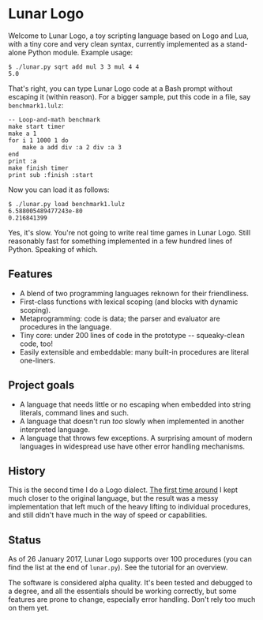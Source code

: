 Lunar Logo
==========


Welcome to Lunar Logo, a toy scripting language based on Logo and Lua, with a tiny core and very clean syntax, currently implemented as a stand-alone Python module. Example usage:

	$ ./lunar.py sqrt add mul 3 3 mul 4 4
	5.0

That's right, you can type Lunar Logo code at a Bash prompt without escaping it (within reason). For a bigger sample, put this code in a file, say `benchmark1.lulz`:

	-- Loop-and-math benchmark
	make start timer
	make a 1
	for i 1 1000 1 do
		make a add div :a 2 div :a 3
	end
	print :a
	make finish timer
	print sub :finish :start

Now you can load it as follows:

	$ ./lunar.py load benchmark1.lulz
	6.588005489477243e-80
	0.216841399

Yes, it's slow. You're not going to write real time games in Lunar Logo. Still reasonably fast for something implemented in a few hundred lines of Python. Speaking of which.

Features
--------

- A blend of two programming languages reknown for their friendliness.
- First-class functions with lexical scoping (and blocks with dynamic scoping).
- Metaprogramming: code is data; the parser and evaluator are procedures in the language.
- Tiny core: under 200 lines of code in the prototype -- squeaky-clean code, too!
- Easily extensible and embeddable: many built-in procedures are literal one-liners.

Project goals
-------------

- A language that needs little or no escaping when embedded into string literals, command lines and such.
- A language that doesn't run *too* slowly when implemented in another interpreted language.
- A language that throws few exceptions. A surprising amount of modern languages in widespread use have other error handling mechanisms.

History
-------

This is the second time I do a Logo dialect. [The first time around][ll] I kept much closer to the original language, but the result was a messy implementation that left much of the heavy lifting to individual procedures, and still didn't have much in the way of speed or capabilities.

[ll]: http://felixplesoianu.github.io/little-logo/

Status
------

As of 26 January 2017, Lunar Logo supports over 100 procedures (you can find the list at the end of `lunar.py`). See the tutorial for an overview.

The software is considered alpha quality. It's been tested and debugged to a degree, and all the essentials should be working correctly, but some features are prone to change, especially error handling. Don't rely too much on them yet.
